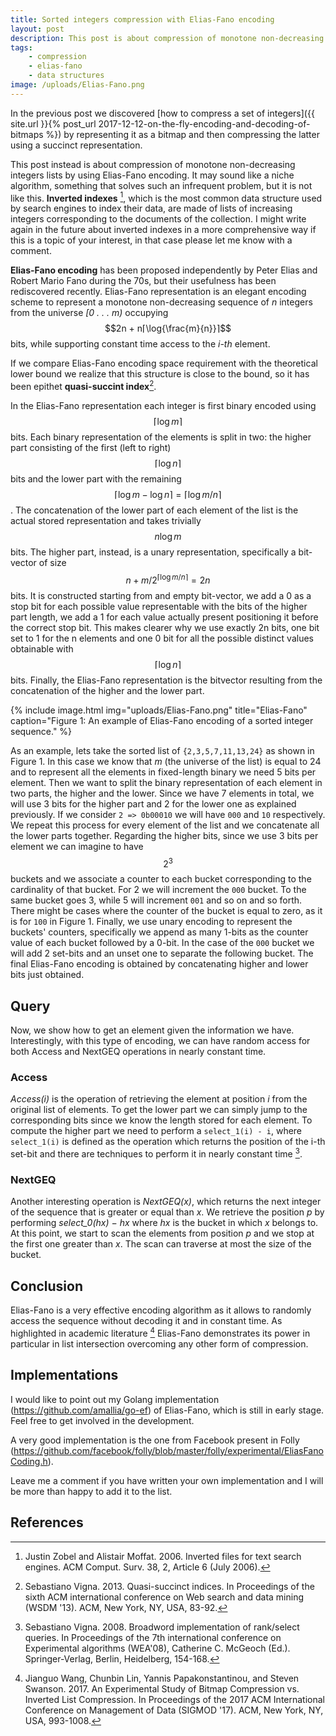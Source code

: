```yaml
---
title: Sorted integers compression with Elias-Fano encoding
layout: post
description: This post is about compression of monotone non-decreasing integers lists by using Elias-Fano encoding.
tags: 
    - compression
    - elias-fano
    - data structures
image: /uploads/Elias-Fano.png
---
```


In the previous post we discovered [how to compress a set of integers]({{ site.url }}{% post_url 2017-12-12-on-the-fly-encoding-and-decoding-of-bitmaps %}) by representing it as a bitmap and then compressing the latter using a succinct representation.

This post instead is about compression of monotone non-decreasing integers lists by using Elias-Fano encoding. It may sound like a niche algorithm, something that solves such an infrequent problem, but it is not like this.
**Inverted indexes** [^fn1], which is the most common data structure used by search engines to index their data, are made of lists of increasing integers corresponding to the documents of the collection. I might write again in the future about inverted indexes in a more comprehensive way if this is a topic of your interest, in that case please let me know with a comment.

**Elias-Fano encoding** has been proposed independently by Peter Elias and
Robert Mario Fano during the 70s, but their usefulness has been rediscovered recently. Elias-Fano representation is an elegant encoding scheme to
represent a monotone non-decreasing sequence of *n* integers from the universe *[0 . . . m)* occupying $$2n + n⌈\log{\frac{m}{n}}⌉$$bits, while supporting constant time access to the *i-th* element.

If we compare Elias-Fano encoding space requirement with the theoretical lower bound we realize that this structure is close to the bound, so it has been epithet **quasi-succint index**[^fn2].  

In the Elias-Fano representation each integer is first binary encoded using
$$⌈\log{m}⌉$$ bits. Each binary representation of the elements is split in two: the higher part consisting of the first (left to right) $$⌈\log{n}⌉$$ bits and the lower part with the remaining $$⌈\log{m} - \log{n}⌉ = ⌈\log{m/n}⌉$$.
The concatenation of the lower part of each element of the list is the actual stored representation and takes trivially $$n \log{m}$$ bits. The higher part, instead, is a unary representation, specifically a bit-vector of size $$n + m/2^{⌈\log{m/n}⌉} = 2n$$ bits.
It is constructed starting from and empty bit-vector, we add a 0 as a stop bit for each possible value representable with the bits of the higher part length, we add a 1 for each value actually present positioning it before the correct stop bit. This makes clearer why we use exactly 2n bits, one bit set to 1 for the n elements and one 0 bit for all the possible distinct values obtainable with $$⌈\log{n}⌉$$ bits. Finally, the Elias-Fano representation is the bitvector resulting from the concatenation of the higher and the lower part.

{% include image.html img="uploads/Elias-Fano.png" title="Elias-Fano" caption="Figure 1: An example of Elias-Fano encoding of a sorted integer sequence." %}

As an example, lets take the sorted list of `{2,3,5,7,11,13,24}` as shown in Figure 1. In this case we know that *m* (the universe of the list) is equal to 24 and to represent all the elements in fixed-length binary we need 5 bits per element. 
Then we want to split the binary representation of each element in two parts, the higher and the lower. Since we have 7 elements in total, we will use 3 bits for the higher part and 2 for the lower one as explained previously. If we consider `2 => 0b00010`  we will have `000` and `10` respectively.
We repeat this process for every element of the list and we concatenate all the lower parts together. 
Regarding the higher bits, since we use 3 bits per element we can imagine to have $$2^3$$ buckets and we associate a counter to each bucket corresponding to the cardinality of that bucket. For 2 we will increment the `000` bucket. To the same bucket goes 3, while 5 will increment `001` and so on and so forth. There might be cases where the counter of the bucket is equal to zero, as it is for `100` in Figure 1.
Finally, we use unary encoding to represent the buckets' counters, specifically we append as many 1-bits as the counter value of each bucket followed by a 0-bit.
In the case of the `000` bucket we will add 2 set-bits and an unset one to separate the following bucket. 
The final Elias-Fano encoding is obtained by concatenating higher and lower bits just obtained.

## Query

Now, we show how to get an element given the information we have. Interestingly, with this type of encoding, we can have random access for both Access and NextGEQ operations in nearly constant time.

### Access

*Access(i)* is the operation of retrieving the element at position *i* from the original list of elements.
To get the lower part we can simply jump to the corresponding bits since we know the length stored for each element. To compute the higher part we need to perform a `select_1(i) - i`, where `select_1(i)` is defined as the operation which returns the position of the i-th set-bit and there are techniques to perform it in nearly constant time [^fn3].

### NextGEQ

Another interesting operation is *NextGEQ(x)*, which returns the next integer of the sequence that is greater or equal than *x*.
We retrieve the position *p* by performing *select_0(hx) − hx* where *hx* is the bucket in which *x* belongs to.
At this point, we start to scan the elements from position *p* and we stop at the first one greater than *x*. The scan can traverse at most the size of the bucket.


## Conclusion 
Elias-Fano is a very effective encoding algorithm as it allows to randomly access the sequence without decoding it and in constant time. As highlighted in academic literature [^fn4] Elias-Fano demonstrates its power in particular in list intersection overcoming any other form of compression.

## Implementations 

I would like to point out my Golang implementation (https://github.com/amallia/go-ef) of Elias-Fano, which is still in early stage. Feel free to get involved in the development.

A very good implementation is the one from Facebook present in Folly (https://github.com/facebook/folly/blob/master/folly/experimental/EliasFanoCoding.h).

Leave me a comment if you have written your own implementation and I will be more than happy to add it to the list.

## References

[^fn1]: Justin Zobel and Alistair Moffat. 2006. Inverted files for text search engines. ACM Comput. Surv. 38, 2, Article 6 (July 2006).

[^fn2]: Sebastiano Vigna. 2013. Quasi-succinct indices. In Proceedings of the sixth ACM international conference on Web search and data mining (WSDM '13). ACM, New York, NY, USA, 83-92.

[^fn3]: Sebastiano Vigna. 2008. Broadword implementation of rank/select queries. In Proceedings of the 7th international conference on Experimental algorithms (WEA'08), Catherine C. McGeoch (Ed.). Springer-Verlag, Berlin, Heidelberg, 154-168.

[^fn4]: Jianguo Wang, Chunbin Lin, Yannis Papakonstantinou, and Steven Swanson. 2017. An Experimental Study of Bitmap Compression vs. Inverted List Compression. In Proceedings of the 2017 ACM International Conference on Management of Data (SIGMOD '17). ACM, New York, NY, USA, 993-1008.

[^fn5]: Giuseppe Ottaviano and Rossano Venturini. 2014. Partitioned Elias-Fano indexes. In Proceedings of the 37th international ACM SIGIR conference on Research & development in information retrieval (SIGIR '14). ACM, New York, NY, USA, 273-282.


